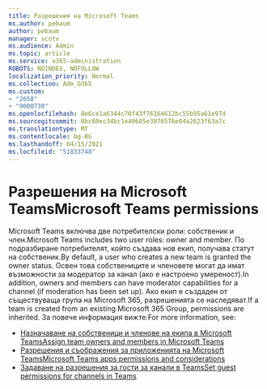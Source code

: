 ```yaml
---
title: Разрешения на Microsoft Teams
ms.author: pebaum
author: pebaum
manager: scotv
ms.audience: Admin
ms.topic: article
ms.service: o365-administration
ROBOTS: NOINDEX, NOFOLLOW
localization_priority: Normal
ms.collection: Adm_O365
ms.custom:
- "2658"
- "9000730"
ms.openlocfilehash: 8e6ce1a6344c70f43f76164612bc55b95a61e97d
ms.sourcegitcommit: 8bc60ec34bc1e40685e3976576e04a2623f63a7c
ms.translationtype: MT
ms.contentlocale: bg-BG
ms.lasthandoff: 04/15/2021
ms.locfileid: "51833748"
---
```

# <a name="microsoft-teams-permissions"></a><span data-ttu-id="0f1fd-102">Разрешения на Microsoft Teams</span><span class="sxs-lookup"><span data-stu-id="0f1fd-102">Microsoft Teams permissions</span></span>

<span data-ttu-id="0f1fd-103">Microsoft Teams включва две потребителски роли: собственик и член.</span><span class="sxs-lookup"><span data-stu-id="0f1fd-103">Microsoft Teams includes two user roles: owner and member.</span></span> <span data-ttu-id="0f1fd-104">По подразбиране потребителят, който създава нов екип, получава статут на собственик.</span><span class="sxs-lookup"><span data-stu-id="0f1fd-104">By default, a user who creates a new team is granted the owner status.</span></span> <span data-ttu-id="0f1fd-105">Освен това собствениците и членовете могат да имат възможности за модератор за канал (ако е настроено умереност).</span><span class="sxs-lookup"><span data-stu-id="0f1fd-105">In addition, owners and members can have moderator capabilities for a channel (if moderation has been set up).</span></span> <span data-ttu-id="0f1fd-106">Ако екип е създаден от съществуваща група на Microsoft 365, разрешенията се наследяват.</span><span class="sxs-lookup"><span data-stu-id="0f1fd-106">If a team is created from an existing Microsoft 365 Group, permissions are inherited.</span></span> <span data-ttu-id="0f1fd-107">За повече информация вижте:</span><span class="sxs-lookup"><span data-stu-id="0f1fd-107">For more information, see:</span></span>

- [<span data-ttu-id="0f1fd-108">Назначаване на собственици и членове на екипа в Microsoft Teams</span><span class="sxs-lookup"><span data-stu-id="0f1fd-108">Assign team owners and members in Microsoft Teams</span></span>](https://docs.microsoft.com/microsoftteams/assign-roles-permissions)
- [<span data-ttu-id="0f1fd-109">Разрешения и съображения за приложенията на Microsoft Teams</span><span class="sxs-lookup"><span data-stu-id="0f1fd-109">Microsoft Teams apps permissions and considerations</span></span>](https://docs.microsoft.com/microsoftteams/app-permissions)
- [<span data-ttu-id="0f1fd-110">Задаване на разрешения за гости за канали в Teams</span><span class="sxs-lookup"><span data-stu-id="0f1fd-110">Set guest permissions for channels in Teams</span></span>](https://support.office.com/article/4756c468-2746-4bfd-a582-736d55fcc169)

